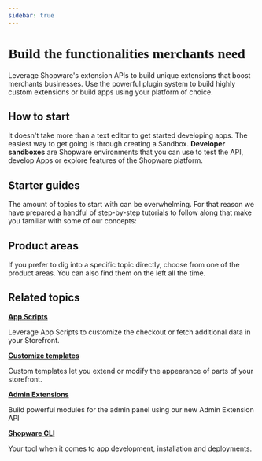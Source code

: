 ```yaml
---
sidebar: true
---
```


<h1 class="accent font-black" style="font-weight: 900; font-family: 'Poppins';">Build the functionalities merchants need</h1>

Leverage Shopware's extension APIs to build unique extensions that boost merchants businesses. Use the powerful plugin system to build highly custom extensions or build apps using your platform of choice.

## How to start

It doesn't take more than a text editor to get started developing apps. The easiest way to get going is through creating a Sandbox. **Developer sandboxes** are Shopware environments that you can use to test the API, develop Apps or explore features of the Shopware platform.

<!-- <a href="../create-demo" target="_blank"><button class="p-3 bg-#189eff rounded-md text-white text-14px block mx-auto"> Create a Developer Sandbox</button></a> -->

<RegistrationForm collapsed="collapsed"/>

## Starter guides

The amount of topics to start with can be overwhelming. For that reason we have prepared a handful of step-by-step tutorials to follow along that make you familiar with some of our concepts:

<PageRef page="https://developer.shopware.com/docs/guides/plugins/apps/starter/add-api-endpoint" title="Create a custom API endpoint" sub="Shows you how to extend the API with a custom defined endpoint" />

<PageRef page="https://developer.shopware.com/docs/guides/plugins/apps/starter/product-translator" title="Extend the Admin UI" sub="Extend the Admin panel by adding some custom content to a module" />

<PageRef page="https://developer.shopware.com/docs/guides/plugins/apps/starter/product-translator" title="Create a new storefront theme" sub="Override the default storefront theme by adding custom templates and styles" />

## Product areas

If you prefer to dig into a specific topic directly, choose from one of the product areas. You can also find them on the left all the time.

<PageRef path="apps.checkout" />
<PageRef page="./checkout/" title="Checkout" sub="Apply discounts, price calculations or control shipping method availabilities" />
<PageRef page="./payment/" title="Payment" sub="Handle payments from different gateways or process refunds" />
<PageRef page="./storefront/" title="Storefront" sub="Build extensions or themes for the customer storefront using templates or custom styles" />
<PageRef page="./flow-builder/" title="Flow Builder" sub="Add custom actions that for third party integrations or automate processes" />
<PageRef page="./custom-data/" title="Custom Data" sub="Store custom data, entites or relationships in your Shopware store" />
<PageRef page="./configuration/" title="Configuration" sub="Add configuration options to allow users to control your App's behavior" />
<PageRef page="./administration/" title="Administration" sub="Explore the possibilities of custom admin modules or extensions" />

## Related topics

<div class="grid grid-cols-2 gap-4">

<div class="bg-gray-100 dark:bg-gray-800 hover:shadow-lg rounded-md p-5 text-sm ">

**[App Scripts](#)**

Leverage App Scripts to customize the checkout or fetch additional data in your Storefront.

</div>
<div class="bg-gray-100 dark:bg-gray-800 hover:shadow-lg rounded-md p-5 text-sm ">

**[Customize templates](#)**

Custom templates let you extend or modify the appearance of parts of your storefront.

</div>
<div class="bg-gray-100 dark:bg-gray-800 hover:shadow-lg rounded-md p-5 text-sm ">

**[Admin Extensions](#)**

Build powerful modules for the admin panel using our new Admin Extension API

</div>
<div class="bg-gray-100 dark:bg-gray-800 hover:shadow-lg rounded-md p-5 text-sm ">

**[Shopware CLI](#)**

Your tool when it comes to app development, installation and deployments.

</div>

</div>